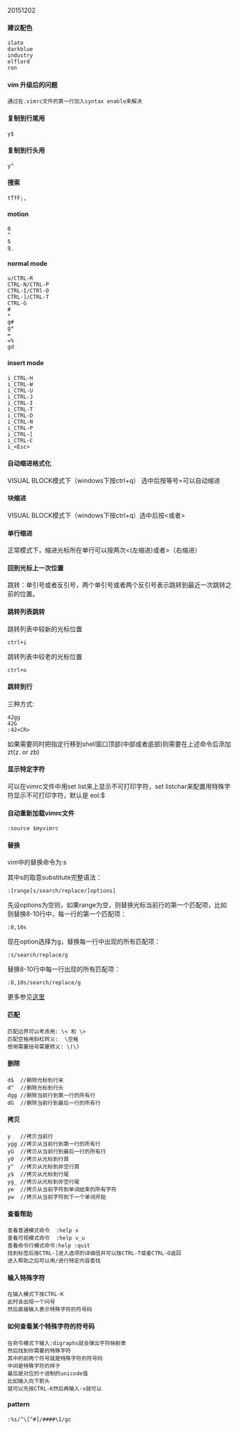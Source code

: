 20151202

#### 建议配色

    slate
    darkblue
    industry
    elflord
    ron

#### vim 升级后的问题

    通过在.vimrc文件的第一行加入syntax enable来解决

#### 复制到行尾用

    y$ 
   
#### 复制到行头用

    y^

#### 搜索

    tTfF;, 

#### motion  

    0  
    ^  
    $  
    g_  
    
#### normal mode  

    u/CTRL-R  
    CTRL-N/CTRL-P  
    CTRL-I/CTRl-O  
    CTRL-]/CTRL-T  
    CTRL-G  
    #  
    *  
    g#  
    g*  
    =  
    =%  
    gd  
    
#### insert mode  

    i_CTRL-H  
    i_CTRL-W  
    i_CTRL-U  
    i_CTRL-J  
    i_CTRL-I  
    i_CTRL-T  
    i_CTRL-D  
    i_CTRL-N  
    i_CTRL-P  
    i_CTRL-[  
    i_CTRL-C  
    i_<Esc>  

#### 自动缩进格式化  

VISUAL BLOCK模式下（windows下按ctrl+q） 选中后按等号=可以自动缩进  

#### 块缩进 

VISUAL BLOCK模式下（windows下按ctrl+q）选中后按<或者>  

#### 单行缩进  

正常模式下，缩进光标所在单行可以按两次<(左缩进)或者>（右缩进）  

#### 回到光标上一次位置  

跳转：单引号或者反引号，两个单引号或者两个反引号表示跳转到最近一次跳转之前的位置。

#### 跳转列表跳转

跳转列表中较新的光标位置

    ctrl+i
    
跳转列表中较老的光标位置

    ctrl+o
    
#### 跳转到行  

三种方式:

    42gg
    42G
    :42<CR>  
    
如果需要同时把指定行移到shell窗口顶部(中部或者底部)则需要在上述命令后添加 zt(z. or zb)  
    
#### 显示特定字符  

可以在vimrc文件中用set list来上显示不可打印字符，set listchar来配置用特殊字符显示不可打印字符，默认是 eol:$

#### 自动重新加载vimrc文件  

    :source $myvimrc  
    
#### 替换  

vim中的替换命令为:s  
    
其中s的取意substitute完整语法： 

    :[range]s/search/replace/[options]  
    
先设options为空则，如果range为空，则替换光标当前行的第一个匹配项，比如则替换8-10行中，每一行的第一个匹配项：

    :8,10s
    
现在option选择为g，替换每一行中出现的所有匹配项：

    :s/search/replace/g
    
替换8-10行中每一行出现的所有匹配项：

    :8,10s/search/replace/g
    
更多参见[这里](http://vim.wikia.com/wiki/Search_and_replace)  

#### 匹配  

    匹配边界可以考虑用: \< 和 \>  
    匹配空格用斜杠转义:  \空格  
    想用需要括号需要转义: \(\)  

#### 删除  

    d$  //删除光标到行末  
    d^  //删除光标到行头  
    dgg //删除当前行到第一行的所有行  
    dG  //删除当前行到最后一行的所有行  
    
#### 拷贝  

    y   //拷贝当前行  
    ygg //拷贝从当前行到第一行的所有行  
    yG  //拷贝从当前行到最后一行的所有行  
    y0  //拷贝从光标到行首  
    y^  //拷贝从光标到非空行首  
    y$  //拷贝从光标到行尾  
    yg_ //拷贝从光标到非空行尾  
    ye  //拷贝从当前字符到单词结束的所有字符  
    yw  //拷贝从当前字符到下一个单词开始  
    
#### 查看帮助  

    查看普通模式命令  :help x  
    查看可视模式命令  :help v_u  
    查看命令行模式命令:help :quit  
    找到标签后按CTRL-]进入选项的详细信并可以按CTRL-T或者CTRL-O返回  
    进入帮助之后可以用/进行特定内容查找  
    
#### 输入特殊字符  

    在插入模式下按CTRL-K  
    此时会出现一个问号  
    然后直接输入表示特殊字符的符号码

#### 如何查看某个特殊字符的符号码

    在命令模式下输入:digraphs就会弹出字符映射表  
    然后找到你需要的特殊字符  
    其中的前两个符号就是特殊字符的符号码  
    中间是特殊字符的样子  
    最后是对应的十进制的unicode值  
    比如输入向下箭头  
    就可以先按CTRL-K然后再输入-v就可以  
    
#### pattern  
    :%s/^\[^#]/####\1/gc
